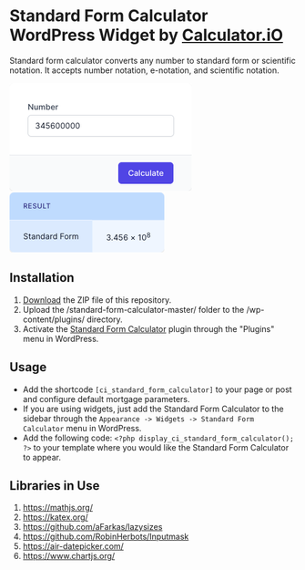 # Standard Form Calculator WordPress Widget by [Calculator.iO](https://www.calculator.io/ "Calculator.iO Homepage")

Standard form calculator converts any number to standard form or scientific notation. It accepts number notation, e-notation, and scientific notation.

![Standard Form Calculator Input Form](/assets/images/screenshot-1.png "Standard Form Calculator Input Form")
![Standard Form Calculator Calculation Results](/assets/images/screenshot-2.png "Standard Form Calculator Calculation Results")

## Installation

1. [Download](https://github.com/pub-calculator-io/age-calculator/archive/refs/heads/master.zip) the ZIP file of this repository.
2. Upload the /standard-form-calculator-master/ folder to the /wp-content/plugins/ directory.
3. Activate the [Standard Form Calculator](https://www.calculator.io/standard-form-calculator/ "Standard Form Calculator Homepage") plugin through the "Plugins" menu in WordPress.

## Usage
* Add the shortcode `[ci_standard_form_calculator]` to your page or post and configure default mortgage parameters.
* If you are using widgets, just add the Standard Form Calculator to the sidebar through the `Appearance -> Widgets -> Standard Form Calculator` menu in WordPress.
* Add the following code: `<?php display_ci_standard_form_calculator(); ?>` to your template where you would like the Standard Form Calculator to appear.

## Libraries in Use
1. https://mathjs.org/
2. https://katex.org/
3. https://github.com/aFarkas/lazysizes
4. https://github.com/RobinHerbots/Inputmask
5. https://air-datepicker.com/
6. https://www.chartjs.org/
